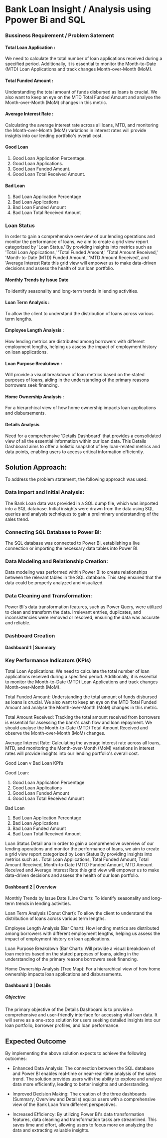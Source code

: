 # Bank Loan Insight / Analysis using Ppower Bi and SQL
### Bussiness Requirement / Problem Satement

#### Total Loan Application :
We need to calculate the total number of loan applications received during a specified period. Additionally, it is essential to monitor the Month-to-Date (MTD) Loan Applications and track changes Month-over-Month (MoM).
#### Total Funded Amount :
Understanding the total amount of funds disbursed as loans is crucial. We also want to keep an eye on the MTD Total Funded Amount and analyse the Month-over-Month (MoM) changes in this metric.
#### Average Interest Rate :
Calculating the average interest rate across all loans, MTD, and monitoring the Month-over-Month (MoM) variations in interest rates will provide insights into our lending portfolio's overall cost.

#### Good Loan 
  1) Good Loan Application Percentage.
  2) Good Loan Applications.
  3) Good Loan Funded Amount.
  4) Good Loan Total Received Amount.

#### Bad Loan
  1) Bad Loan Application Percentage
  2) Bad Loan Applications
  3) Bad Loan Funded Amount
  4) Bad Loan Total Received Amount

### Loan Status
In order to gain a comprehensive overview of our lending operations and monitor the performance of loans, we aim to create a grid view report categorized by 'Loan Status.’ By providing insights into metrics such as 'Total Loan Applications,' 'Total Funded Amount,' 'Total Amount Received,' 'Month-to-Date (MTD) Funded Amount,' 'MTD Amount Received', and  'Average Interest Rate this grid view will empower us to make data-driven decisions and assess the health of our loan portfolio.

#### Monthly Trends by Issue Date 
To identify seasonality and long-term trends in lending activities.
#### Loan Term Analysis : 
To allow the client to understand the distribution of loans across various term lengths.
#### Employee Length Analysis : 
How lending metrics are distributed among borrowers with different employment lengths, helping us assess the impact of employment history on loan applications.
#### Loan Purpose Breakdown : 
Will provide a visual breakdown of loan metrics based on the stated purposes of loans, aiding in the understanding of the primary reasons borrowers seek financing.
#### Home Ownership Analysis :
For a hierarchical view of how home ownership impacts loan applications and disbursements.

#### Details Analysis
Need for a comprehensive 'Details Dashboard' that provides a consolidated view of all the essential information within our loan data. This Details Dashboard aims to offer a holistic snapshot of key loan-related metrics and data points, enabling users to access critical information efficiently.

## Solution Approach:

To address the problem statement, the following approach was used:

### Data Import and Initial Analysis: 
  The Bank Loan data was provided in a SQL dump file, which was imported into a SQL database. Initial insights were drawn from the data using SQL queries and analysis techniques to gain a preliminary understanding of the sales trend.

###   Connecting SQL Database to Power BI: 
  The SQL database was connected to Power BI, establishing a live connection or importing the necessary data tables into Power BI.

###  Data Modeling and Relationship Creation: 
   Data modeling was performed within Power BI to create relationships between the relevant tables in the SQL database. This step ensured that the data could be properly analyzed and visualized.

### Data Cleaning and Transformation: 
Power BI's data transformation features, such as Power Query, were utilized to clean and transform the data. Irrelevant entries, duplicates, and inconsistencies were removed or resolved, ensuring the data was accurate and reliable.

###  Dashboard Creation 

#### Dashboard 1 | Summary

### Key Performance Indicators (KPIs)

Total Loan Applications: We need to calculate the total number of loan applications received during a specified period. Additionally, it is essential to monitor the Month-to-Date (MTD) Loan Applications and track changes Month-over-Month (MoM).

Total Funded Amount: Understanding the total amount of funds disbursed as loans is crucial. We also want to keep an eye on the MTD Total Funded Amount and analyse the Month-over-Month (MoM) changes in this metric.

Total Amount Received: Tracking the total amount received from borrowers is essential for assessing the bank's cash flow and loan repayment. We should analyse the Month-to-Date (MTD) Total Amount Received and observe the Month-over-Month (MoM) changes.

Average Interest Rate: Calculating the average interest rate across all loans, MTD, and monitoring the Month-over-Month (MoM) variations in interest rates will provide insights into our lending portfolio's overall cost.

Good Loan v Bad Loan KPI’s

Good Loan:
  1) Good Loan Application Percentage
  2) Good Loan Applications
  3) Good Loan Funded Amount
  4) Good Loan Total Received Amount

Bad Loan
  1) Bad Loan Application Percentage
  2) Bad Loan Applications
  3) Bad Loan Funded Amount
  4) Bad Loan Total Received Amount

Loan Status Detail ana
In order to gain a comprehensive overview of our lending operations and monitor the performance of loans, we aim to create a grid view report categorized by Loan Status By providing insights into metrics such as . Total Loan Applications, Total Funded Amount, Total Amount Received, Month-to-Date (MTD) Funded Amount, MTD Amount Received and Average Interest Rate this grid view will empower us to make data-driven decisions and assess the health of our loan portfolio.

#### Dashboard 2 | Overview

Monthly Trends by Issue Date (Line Chart):  To identify seasonality and long-term trends in lending activities.

Loan Term Analysis (Donut Chart): To allow the client to understand the distribution of loans across various term lengths.

Employee Length Analysis (Bar Chart): How lending metrics are distributed among borrowers with different employment lengths, helping us assess the impact of employment history on loan applications.

Loan Purpose Breakdown (Bar Chart): Will provide a visual breakdown of loan metrics based on the stated purposes of loans, aiding in the understanding of the primary reasons borrowers seek financing.

Home Ownership Analysis (Tree Map): For a hierarchical view of how home ownership impacts loan applications and disbursements.

#### Dashboard 3 | Details 

##### Objective
The primary objective of the Details Dashboard is to provide a comprehensive and user-friendly interface for accessing vital loan data. It will serve as a one-stop solution for users seeking detailed insights into our loan portfolio, borrower profiles, and loan performance.


## Expected Outcome 
By implementing the above solution expects to achieve the following outcomes:
   * Enhanced Data Analysis: The connection between the SQL database and Power BI enables real-time or near-real-time analysis of the sales trend. The solution provides users with the ability to explore and analyze data more efficiently, leading to better insights and understanding.

   * Improved Decision Making: The creation of the three dashboards (Summary, Overview and Details) equips users with a comprehensive view of the Bank Loan from different perspectives. 

   * Increased Efficiency: By utilizing Power BI's data transformation features, data cleaning and transformation tasks are streamlined. This saves time and effort, allowing users to focus more on analyzing the data and extracting valuable insights.







